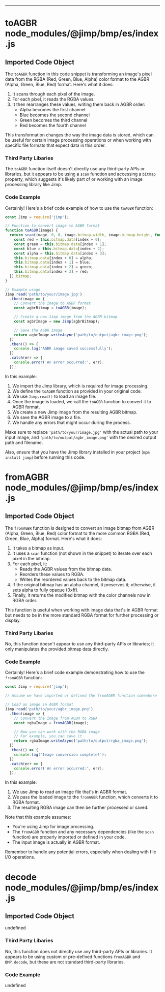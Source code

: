 

  

  
---
# toAGBR node_modules/@jimp/bmp/es/index.js
## Imported Code Object
The `toAGBR` function in this code snippet is transforming an image's pixel data from the RGBA (Red, Green, Blue, Alpha) color format to the AGBR (Alpha, Green, Blue, Red) format. Here's what it does:

1. It scans through each pixel of the image.
2. For each pixel, it reads the RGBA values.
3. It then rearranges these values, writing them back in AGBR order:
   - Alpha becomes the first channel
   - Blue becomes the second channel
   - Green becomes the third channel
   - Red becomes the fourth channel

This transformation changes the way the image data is stored, which can be useful for certain image processing operations or when working with specific file formats that expect data in this order.

### Third Party Libaries

The `toAGBR` function itself doesn't directly use any third-party APIs or libraries, but it appears to be using a `scan` function and accessing a `bitmap` property, which suggests it's likely part of or working with an image processing library like Jimp.

### Code Example

Certainly! Here's a brief code example of how to use the `toAGBR` function:

```javascript
const Jimp = require('jimp');

// Function to convert image to AGBR format
function toAGBR(image) {
  return scan(image, 0, 0, image.bitmap.width, image.bitmap.height, function (x, y, index) {
    const red = this.bitmap.data[index + 0];
    const green = this.bitmap.data[index + 1];
    const blue = this.bitmap.data[index + 2];
    const alpha = this.bitmap.data[index + 3];
    this.bitmap.data[index + 0] = alpha;
    this.bitmap.data[index + 1] = blue;
    this.bitmap.data[index + 2] = green;
    this.bitmap.data[index + 3] = red;
  }).bitmap;
}

// Example usage
Jimp.read('path/to/your/image.jpg')
  .then(image => {
    // Convert the image to AGBR format
    const agbrBitmap = toAGBR(image);

    // Create a new Jimp image from the AGBR bitmap
    const agbrImage = new Jimp(agbrBitmap);

    // Save the AGBR image
    return agbrImage.writeAsync('path/to/output/agbr_image.png');
  })
  .then(() => {
    console.log('AGBR image saved successfully');
  })
  .catch(err => {
    console.error('An error occurred:', err);
  });
```

In this example:

1. We import the Jimp library, which is required for image processing.
2. We define the `toAGBR` function as provided in your original code.
3. We use `Jimp.read()` to load an image file.
4. Once the image is loaded, we call the `toAGBR` function to convert it to AGBR format.
5. We create a new Jimp image from the resulting AGBR bitmap.
6. We save the AGBR image to a file.
7. We handle any errors that might occur during the process.

Make sure to replace `'path/to/your/image.jpg'` with the actual path to your input image, and `'path/to/output/agbr_image.png'` with the desired output path and filename.

Also, ensure that you have the Jimp library installed in your project (`npm install jimp`) before running this code.

# fromAGBR node_modules/@jimp/bmp/es/index.js
## Imported Code Object
The `fromAGBR` function is designed to convert an image bitmap from AGBR (Alpha, Green, Blue, Red) color format to the more common RGBA (Red, Green, Blue, Alpha) format. Here's what it does:

1. It takes a bitmap as input.
2. It uses a `scan` function (not shown in the snippet) to iterate over each pixel in the bitmap.
3. For each pixel, it:
   - Reads the AGBR values from the bitmap data.
   - Reorders these values to RGBA.
   - Writes the reordered values back to the bitmap data.
4. If the original bitmap has an alpha channel, it preserves it; otherwise, it sets alpha to fully opaque (0xff).
5. Finally, it returns the modified bitmap with the color channels now in RGBA order.

This function is useful when working with image data that's in AGBR format but needs to be in the more standard RGBA format for further processing or display.

### Third Party Libaries

No, this function doesn't appear to use any third-party APIs or libraries; it only manipulates the provided bitmap data directly.

### Code Example

Certainly! Here's a brief code example demonstrating how to use the `fromAGBR` function:

```javascript
const Jimp = require('jimp');

// Assume we have imported or defined the fromAGBR function somewhere

// Load an image in AGBR format
Jimp.read('path/to/your/agbr_image.png')
  .then(image => {
    // Convert the image from AGBR to RGBA
    const rgbaImage = fromAGBR(image);

    // Now you can work with the RGBA image
    // For example, you can save it
    return rgbaImage.writeAsync('path/to/output/rgba_image.png');
  })
  .then(() => {
    console.log('Image conversion complete!');
  })
  .catch(err => {
    console.error('An error occurred:', err);
  });
```

In this example:

1. We use Jimp to read an image file that's in AGBR format.
2. We pass the loaded image to the `fromAGBR` function, which converts it to RGBA format.
3. The resulting RGBA image can then be further processed or saved.

Note that this example assumes:
- You're using Jimp for image processing.
- The `fromAGBR` function and any necessary dependencies (like the `scan` function) are properly imported or defined in your code.
- The input image is actually in AGBR format.

Remember to handle any potential errors, especially when dealing with file I/O operations.

# decode node_modules/@jimp/bmp/es/index.js
## Imported Code Object
undefined

### Third Party Libaries

No, this function does not directly use any third-party APIs or libraries. It appears to be using custom or pre-defined functions `fromAGBR` and `BMP.decode`, but these are not standard third-party libraries.

### Code Example

undefined


  

  